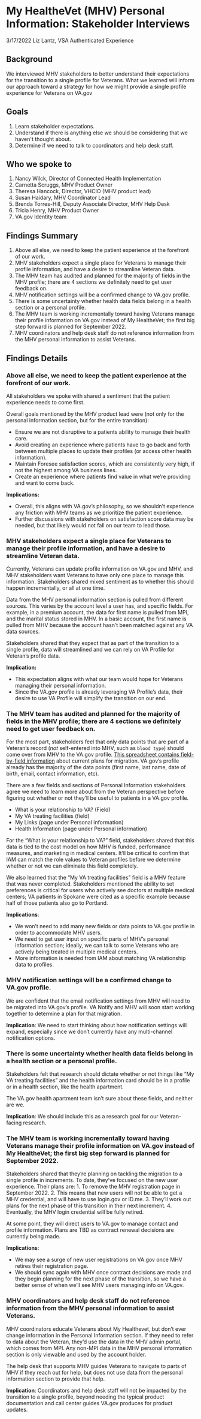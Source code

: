# My HealtheVet (MHV) Personal Information: Stakeholder Interviews
3/17/2022
Liz Lantz, VSA Authenticated Experience

## Background
We interviewed MHV stakeholders to better understand their expectations for the transition to a single profile for Veterans. What we learned will inform our approach toward a strategy for how we might provide a single profile experience for Veterans on VA.gov

## Goals
1. Learn stakeholder expectations.
2. Understand if there is anything else we should be considering that we haven't thought about.
3. Determine if we need to talk to coordinators and help desk staff.

## Who we spoke to
1. Nancy Wilck, Director of Connected Health Implementation
2. Carnetta Scruggs, MHV Product Owner
3. Theresa Hancock, Director, VHCIO (MHV product lead)
4. Susan Haidary, MHV Coordinator Lead
5. Brenda Torres-Hill,  Deputy Associate Director, MHV Help Desk
6. Tricia Henry, MHV Product Owner
7. VA.gov Identity team

## Findings Summary
1. Above all else, we need to keep the patient experience at the forefront of our work.
2. MHV stakeholders expect a single place for Veterans to manage their profile information, and have a desire to streamline Veteran data. 
3. The MHV team has audited and planned for the majority of fields in the MHV profile; there are 4 sections we definitely need to get user feedback on.
4. MHV notification settings will be a confirmed change to VA.gov profile.
5. There is some uncertainty whether health data fields belong in a health section or a personal profile.
6. The MHV team is working incrementally toward having Veterans manage their profile information on VA.gov instead of My HealtheVet; the first big step forward is planned for September 2022.
7. MHV coordinators and help desk staff do not reference information from the MHV personal information to assist Veterans. 

## Findings Details
### Above all else, we need to keep the patient experience at the forefront of our work.
All stakeholders we spoke with shared a sentiment that the patient experience needs to come first.  

Overall goals mentioned by the MHV product lead were (not only for the personal information section, but for the entire transition):
- Ensure we are not disruptive to a patients ability to manage their health care.
- Avoid creating an experience where patients have to go back and forth between multiple places to update their profiles (or access other health information).
- Maintain Foresee satisfaction scores, which are consistently very high, if not the highest among VA business lines. 
- Create an experience where patients find value in what we’re providing and want to come back.

**Implications:** 
- Overall, this aligns with VA.gov’s philosophy, so we shouldn’t experience any friction with MHV teams as we prioritize the patient experience.
- Further discussions with stakeholders on satisfaction score data may be needed, but that likely would not fall on our team to lead those.
	
### MHV stakeholders expect a single place for Veterans to manage their profile information, and have a desire to streamline Veteran data. 
Currently, Veterans can update profile information on VA.gov and MHV, and MHV stakeholders want Veterans to have only one place to manage this information.  Stakeholders shared mixed sentiment as to whether this should happen incrementally, or all at one time.

Data from the MHV personal information section is pulled from different sources. This varies by the account level a user has, and specific fields. For example, in a premium account, the data for first name is pulled from MPI, and the marital status stored in MHV. In a basic account, the first name is pulled from MHV because the account hasn’t been matched against any VA data sources.

Stakeholders shared that they expect that as part of the transition to a single profile, data will streamlined and we can rely on VA Profile for Veteran’s profile data.

**Implication:**  
- This expectation aligns with what our team would hope for Veterans managing their personal information.
- Since the VA.gov profile is already leveraging VA Profile’s data, their desire to use VA Profile will simplify the transition on our end.


### The MHV team has audited and planned for the majority of fields in the MHV profile; there are 4 sections we definitely need to get user feedback on.

For the most part, stakeholders feel that only data points that are part of a Veteran’s record (*not* self-entered into MHV, such as `blood type`) should come over from MHV to the VA.gov profile.  [This spreadsheet contains field-by-field information](https://github.com/department-of-veterans-affairs/va.gov-team/blob/master/products/identity-personalization/profile/mhv-profile-research/comparison/mhv-profile-audit.xlsx) about current plans for migration.  VA.gov’s profile already has the majority of the data points (first name, last name, date of birth, email, contact information, etc).

There are a few fields and sections of Personal Information stakeholders agree we need to learn more about from the Veteran perspective before figuring out whether or not they’ll be useful to patients in a VA.gov profile.
- What is your relationship to VA? (Field)
- My VA treating facilities (field)
- My Links (page under Personal information)
- Health Information (page under Personal information)

For the “What is your relationship to VA?” field, stakeholders shared that this data is tied to the cost model on how MHV is funded, performance measures, and marketing in medical centers. It’ll be critical to confirm that IAM can match the role values to Veteran profiles before we determine whether or not we can eliminate this field completely.  

We also learned that the “My VA treating facilities” field is a MHV feature that was never completed.  Stakeholders mentioned the ability to set preferences is critical for users who actively see doctors at multiple medical centers; VA patients in Spokane were cited as a specific example because half of those patients also go to Portland.

**Implications**: 
- We won’t need to add many new fields or data points to VA.gov profile in order to accommodate MHV users.
- We need to get user input on specific parts of MHV’s personal information section; ideally, we can talk to some Veterans who are actively being treated in multiple medical centers.
- More information is needed from IAM about matching VA relationship data to profiles.

### MHV notification settings will be a confirmed change to VA.gov profile.

We are confident that the email notification settings from MHV will need to be migrated into VA.gov’s profile. VA Notify and MHV will soon start working together to determine a plan for that migration.

**Implication**: We need to start thinking about how notification settings will expand, especially since we don’t currently have any multi-channel notification options.

	
### There is some uncertainty whether health data fields belong in a health section or a personal profile.
Stakeholders felt that research should dictate whether or not things like “My VA treating facilities” and the health information card should be in a profile or in a health section, like the health apartment.

The VA.gov health apartment team isn’t sure about these fields, and neither are we. 

**Implication**: We should include this as a research goal for our Veteran-facing research.


### The MHV team is working incrementally toward having Veterans manage their profile information on VA.gov instead of My HealtheVet; the first big step forward is planned for September 2022.

Stakeholders shared that they’re planning on tackling the migration to a single profile in increments. To date, they’ve focused on the new user experience. Their plans are:
	1. To remove the MHV registration page in September 2022.
	2. This means that new users will not be able to get a MHV credential, and will have to use login.gov or ID.me.
	3. They’ll work out plans for the next phase of this transition in their next increment.
	4. Eventually, the MHV login credential will be fully retired.

At some point, they will direct users to VA.gov to manage contact and profile information. Plans are TBD as contract renewal decisions are currently being made.

**Implications**:
- We may see a surge of new user registrations on VA.gov once MHV retires their registration page. 
- We should sync again with MHV once contract decisions are made and they begin planning for the next phase of the transition, so we have a better sense of when we’ll see MHV users managing info on VA.gov.

### MHV coordinators and help desk staff do not reference information from the MHV personal information to assist Veterans. 

MHV coordinators educate Veterans about My Healthevet, but don’t ever change information in the Personal Information section. If they need to refer to data about the Veteran, they’d use the data in the MHV admin portal, which comes from MPI. Any non-MPI data in the MHV personal information section is only viewable and used by the account holder.

The help desk that supports MHV guides Veterans to navigate to parts of MHV if they reach out for help, but does not use data from the personal information section to provide that help.

**Implication**: Coordinators and help desk staff will not be impacted by the transition to a single profile, beyond needing the typical product documentation and call center guides VA.gov produces for product updates.
